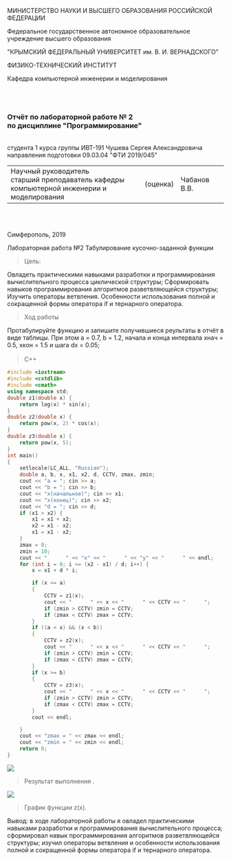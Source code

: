 
МИНИСТЕРСТВО НАУКИ  И ВЫСШЕГО ОБРАЗОВАНИЯ РОССИЙСКОЙ ФЕДЕРАЦИИ			

Федеральное государственное автономное образовательное учреждение высшего образования  

"КРЫМСКИЙ ФЕДЕРАЛЬНЫЙ УНИВЕРСИТЕТ им. В. И. ВЕРНАДСКОГО"  

ФИЗИКО-ТЕХНИЧЕСКИЙ ИНСТИТУТ  

Кафедра компьютерной инженерии и моделирования

<br><br/>

### Отчёт по лабораторной работе № 2 <br/> по дисциплине "Программирование"

<br/>
студента 1 курса группы ИВТ-191
Чушева Сергея Александровича
направления подготовки 09.03.04 "ФТИ 2019/045"  
<br/>

<table>

<tr><td>Научный руководитель<br/> старший преподаватель кафедры<br/> компьютерной инженерии и моделирования</td>

<td>(оценка)</td>
<td>Чабанов В.В.</td>
</tr>
</table>
<br/><br/>


Симферополь, 2019

Лабораторная работа №2 Табулирование кусочно-заданной функции
>Цель:

Овладеть практическими навыками разработки и программирования вычислительного процесса циклической структуры;
Сформировать навыков программирования алгоритмов разветвляющейся структуры;
Изучить операторы ветвления. Особенности использования полной и сокращенной формы оператора if и тернарного оператора.


>Ход работы

Протабулируйте функцию и запишите получившиеся реультаты в отчёт в виде таблицы. При этом a = 0.7, b = 1.2, начала и конца интервала хнач = 0.5, xкон = 1.5 и шага dx = 0.05;
>C++　

```C++
#include <iostream>
#include <cstdlib>
#include <cmath>
using namespace std;
double z1(double x) {
	return log(x) * sin(x);
}
double z2(double x) {
	return pow(x, 2) * cos(x);
}
double z3(double x) {
	return pow(x, 5);
}
int main()
{	
	setlocale(LC_ALL, "Russian");
	double a, b, x, x1, x2, d, CCTV, zmax, zmin;
	cout << "a = "; cin >> a;
	cout << "b = "; cin >> b;
	cout << "x(начальное)"; cin >> x1;
	cout << "x(конец)"; cin >> x2;
	cout << "d = "; cin >> d;
	if (x1 > x2) {
		x1 = x1 + x2;
		x2 = x1 - x2;
		x1 = x1 - x2;
	}
	zmax = 0;
	zmin = 10;
	cout << "      " << "x" << "      " << "y" << "      " << endl;
	for (int i = 0; i <= (x2 - x1) / d; i++) {
		x = x1 + d * i;

		if (x <= a)
		{
			CCTV = z1(x);
			cout << "      " << x << "      " << CCTV << "      ";
			if (zmin > CCTV) zmin = CCTV;
			if (zmax < CCTV) zmax = CCTV;
		}
		if ((a < x) && (x < b))
		{
			CCTV = z2(x);
			cout << "      " << x << "      " << CCTV << "      ";
			if (zmin > CCTV) zmin = CCTV;
			if (zmax < CCTV) zmax = CCTV;
		}
		if (x >= b)
		{
			CCTV = z3(x);
			cout << "      " << x << "      " << CCTV << "      ";
			if (zmin > CCTV) zmin = CCTV;
			if (zmax < CCTV) zmax = CCTV;
		}
		cout << endl;

	}
	cout << "zmax = " << zmax << endl;
	cout << "zmin = " << zmin << endl;
	return 0;
}
```
![](https://github.com/Sergey-Chushev/Lab/blob/master/LabWork%232/Screen/tabl.jpg)

> Результат выполнения .

![](https://github.com/Sergey-Chushev/Lab/blob/master/LabWork%232/Screen/grafic.jpg)

> График функции z(x).

Вывод: в ходе лабораторной работы я овладел практическими навыками разработки и программирования вычислительного процесса; сформировал навык программирования алгоритмов разветвляющейся структуры; изучил операторы ветвления и особенности использования полной и сокращенной формы оператора if и тернарного оператора.